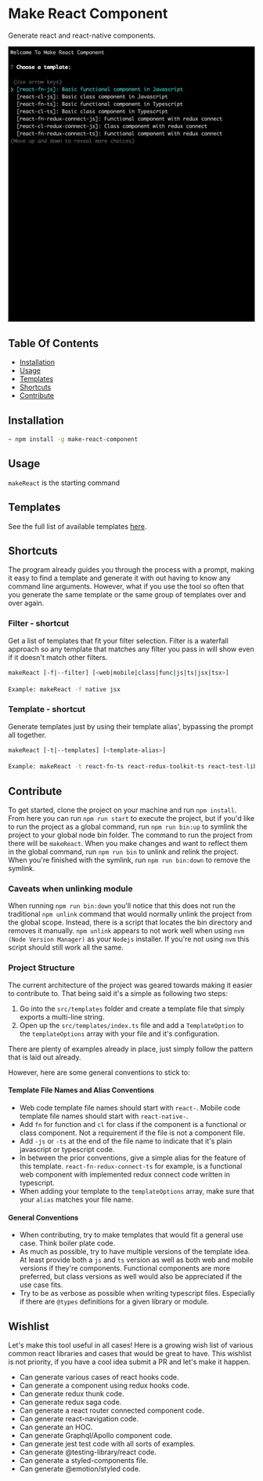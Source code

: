 # Make React Component

Generate react and react-native components.

![gif of prompt view](https://github.com/lvstross/make-react-component/blob/main/assets/make-react-component-cli.gif "Select Template with a Prompt")

## Table Of Contents

- [Installation](https://github.com/lvstross/make-react-component#installation)
- [Usage](https://github.com/lvstross/make-react-component#usage)
- [Templates](https://github.com/lvstross/make-react-component#templates)
- [Shortcuts](https://github.com/lvstross/make-react-component#shortcuts)
- [Contribute](https://github.com/lvstross/make-react-component#contribute)

## Installation

```bash
~ npm install -g make-react-component
```

## Usage

`makeReact` is the starting command

## Templates

See the full list of available templates [here](https://github.com/lvstross/make-react-component/tree/main/src/templates).

## Shortcuts

The program already guides you through the process with a prompt, making it easy to find a template and generate it with out having to know any command line arguments. However, what if you use the tool so often that you generate the same template or the same group of templates over and over again.

### Filter - shortcut

Get a list of templates that fit your filter selection. Filter is a waterfall approach so any template that matches any filter you pass in will show even if it doesn't match other filters.

```bash
makeReact [-f|--filter] [<web|mobile|class|func|js|ts|jsx|tsx>]

Example: makeReact -f native jsx
```

### Template - shortcut

Generate templates just by using their template alias', bypassing the prompt all together.

```bash
makeReact [-t|--templates] [<template-alias>]

Example: makeReact -t react-fn-ts react-redux-toolkit-ts react-test-lib-jest-js
```

## Contribute

To get started, clone the project on your machine and run `npm install`. From here you can run `npm run start` to execute the project, but if you'd like to run the project as a global command, run `npm run bin:up` to symlink the project to your global node bin folder. The command to run the project from there will be `makeReact`. When you make changes and want to reflect them in the global command, run `npm run bin` to unlink and relink the project. When you're finished with the symlink, run `npm run bin:down` to remove the symlink.

### Caveats when unlinking module

When running `npm run bin:down` you'll notice that this does not run the traditional `npm unlink` command that would normally unlink the project from the global scope. Instead, there is a script that locates the bin directory and removes it manually. `npm unlink` appears to not work well when using `nvm (Node Version Manager)` as your `Nodejs` installer. If you're not using `nvm` this script should still work all the same.

### Project Structure

The current architecture of the project was geared towards making it easier to contribute to. That being said it's a simple as following two steps:

1. Go into the `src/templates` folder and create a template file that simply exports a multi-line string.
2. Open up the `src/templates/index.ts` file and add a `TemplateOption` to the `templateOptions` array with your file and it's configuration.

There are plenty of examples already in place, just simply follow the pattern that is laid out already.

However, here are some general conventions to stick to:

#### Template File Names and Alias Conventions

- Web code template file names should start with `react-`. Mobile code template file names should start with `react-native-`.
- Add `fn` for function and `cl` for class if the component is a functional or class component. Not a requirement if the file is not a component file.
- Add `-js` or `-ts` at the end of the file name to indicate that it's plain javascript or typescript code.
- In between the prior conventions, give a simple alias for the feature of this template. `react-fn-redux-connect-ts` for example, is a functional web component with implemented redux connect code written in typescript.
- When adding your template to the `templateOptions` array, make sure that your `alias` matches your file name.

#### General Conventions

- When contributing, try to make templates that would fit a general use case. Think boiler plate code.
- As much as possible, try to have multiple versions of the template idea. At least provide both a `js` and `ts` version as well as both web and mobile versions if they're components. Functional components are more preferred, but class versions as well would also be appreciated if the use case fits.
- Try to be as verbose as possible when writing typescript files. Especially if there are `@types` definitions for a given library or module.

## Wishlist

Let's make this tool useful in all cases! Here is a growing wish list of various common react libraries and cases that would be great to have. This wishlist is not priority, if you have a cool idea submit a PR and let's make it happen.

- Can generate various cases of react hooks code.
- Can generate a component using redux hooks code.
- Can generate redux thunk code.
- Can generate redux saga code.
- Can generate a react router connected component code.
- Can generate react-navigation code.
- Can generate an HOC.
- Can generate Graphql/Apollo component code.
- Can generate jest test code with all sorts of examples.
- Can generate @testing-library/react code.
- Can generate a styled-components file.
- Can generate @emotion/styled code.
